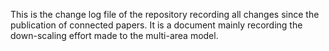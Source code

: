This is the change log file of the repository recording all changes since the publication of connected papers. It is a document mainly recording the down-scaling effort made to the multi-area model.
